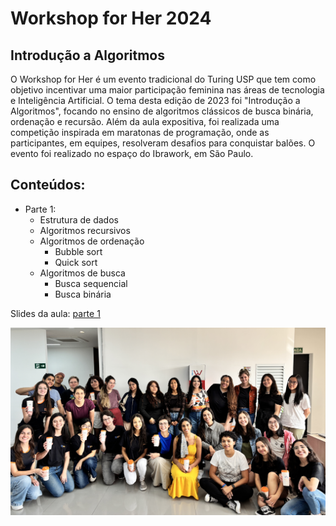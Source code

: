 # Workshop for Her 2024
## Introdução a Algoritmos

O Workshop for Her é um evento tradicional do Turing USP que tem como objetivo incentivar uma maior participação feminina nas áreas de tecnologia e Inteligência Artificial. O tema desta edição de 2023 foi "Introdução a Algoritmos", focando no ensino de algoritmos clássicos de busca binária, ordenação e recursão. Além da aula expositiva, foi realizada uma competição inspirada em maratonas de programação, onde as participantes, em equipes, resolveram desafios para conquistar balões. O evento foi realizado no espaço do Ibrawork, em São Paulo.

## Conteúdos:

- Parte 1:
  - Estrutura de dados
  - Algoritmos recursivos
  - Algoritmos de ordenação
    - Bubble sort
    - Quick sort
  - Algoritmos de busca
    - Busca sequencial
    - Busca binária

Slides da aula: [parte 1](https://docs.google.com/presentation/d/1N0p5pOySKGGabFSNXvw4twFH8T1uXWy6/edit?usp=sharing&ouid=110086969742463916596&rtpof=true&sd=true)


<img src="/img/evento.JPG">
